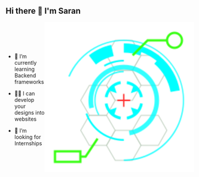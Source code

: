 ## Hi there 👋 I'm Saran

<img align="right" height="400" width="400" src="https://raw.githubusercontent.com/saran-3012/automatic-svg-spinner/main/spinner.svg" alt="Spinner">

<br /><br /><br /><br />

- 🌱 I’m currently learning Backend frameworks
  
- 👨‍💻 I can develop your designs into websites
  
- 🤔 I’m looking for Internships
